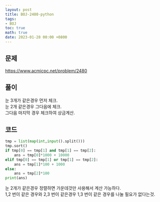```yaml
---
layout: post
title: BOJ-2480-python
tags: 
- BOJ
toc: true
math: true
date: 2023-01-28 00:00 +0800
---
```


## 문제
https://www.acmicpc.net/problem/2480
  
## 풀이
눈 3개가 같은경우 먼저 체크.  
눈 2개 같은경우 그다음에 체크.  
그다음 마지막 경우 체크하여 상금계산.  

## 코드
```python
tmp = list(map(int,input().split()))
tmp.sort()
if tmp[0] == tmp[1] and tmp[1] == tmp[2]:
    ans = tmp[0]*1000 + 10000
elif tmp[0] == tmp[1] or tmp[1] == tmp[2]:
    ans = tmp[1]*100 + 1000
else:
    ans = tmp[2]*100
print(ans)
```
눈 2개가 같은경우 정렬하면 가운데것만 사용해서 계산 가능하다.  
1,2 번이 같은 경우와 2,3 번이 같은경우 1,3 번이 같은 경우를 나눌 필요가 없다는것.